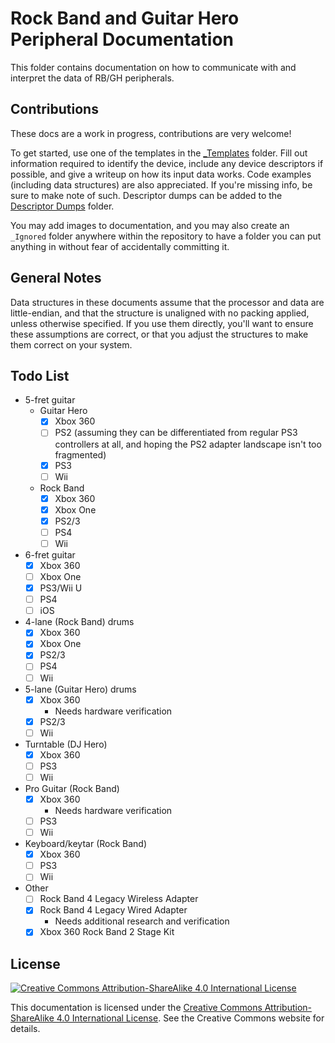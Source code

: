 # Rock Band and Guitar Hero Peripheral Documentation

This folder contains documentation on how to communicate with and interpret the data of RB/GH peripherals.

## Contributions

These docs are a work in progress, contributions are very welcome!

To get started, use one of the templates in the [_Templates](_Templates/) folder. Fill out information required to identify the device, include any device descriptors if possible, and give a writeup on how its input data works. Code examples (including data structures) are also appreciated. If you're missing info, be sure to make note of such. Descriptor dumps can be added to the [Descriptor Dumps](Descriptor%20Dumps/) folder.

You may add images to documentation, and you may also create an `_Ignored` folder anywhere within the repository to have a folder you can put anything in without fear of accidentally committing it.

## General Notes

Data structures in these documents assume that the processor and data are little-endian, and that the structure is unaligned with no packing applied, unless otherwise specified. If you use them directly, you'll want to ensure these assumptions are correct, or that you adjust the structures to make them correct on your system.

## Todo List

- 5-fret guitar
  - Guitar Hero
    - [x] Xbox 360
    - [ ] PS2 (assuming they can be differentiated from regular PS3 controllers at all, and hoping the PS2 adapter landscape isn't too fragmented)
    - [x] PS3
    - [ ] Wii
  - Rock Band
    - [x] Xbox 360
    - [x] Xbox One
    - [x] PS2/3
    - [ ] PS4
    - [ ] Wii
- 6-fret guitar
  - [x] Xbox 360
  - [ ] Xbox One
  - [x] PS3/Wii U
  - [ ] PS4
  - [ ] iOS
- 4-lane (Rock Band) drums
  - [x] Xbox 360
  - [x] Xbox One
  - [x] PS2/3
  - [ ] PS4
  - [ ] Wii
- 5-lane (Guitar Hero) drums
  - [x] Xbox 360
    - Needs hardware verification
  - [x] PS2/3
  - [ ] Wii
- Turntable (DJ Hero)
  - [x] Xbox 360
  - [ ] PS3
  - [ ] Wii
- Pro Guitar (Rock Band)
  - [x] Xbox 360
    - Needs hardware verification
  - [ ] PS3
  - [ ] Wii
- Keyboard/keytar (Rock Band)
  - [x] Xbox 360
  - [ ] PS3
  - [ ] Wii
- Other
  - [ ] Rock Band 4 Legacy Wireless Adapter
  - [x] Rock Band 4 Legacy Wired Adapter
    - Needs additional research and verification
  - [x] Xbox 360 Rock Band 2 Stage Kit

## License

[![Creative Commons Attribution-ShareAlike 4.0 International License](https://i.creativecommons.org/l/by-sa/4.0/88x31.png)](https://creativecommons.org/licenses/by-sa/4.0/)

This documentation is licensed under the [Creative Commons Attribution-ShareAlike 4.0 International License](https://creativecommons.org/licenses/by-sa/4.0/). See the Creative Commons website for details.

